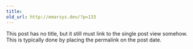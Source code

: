 ```yaml
---
title: 
old_url: http://emarsys.dev/?p=133
---
```

This post has no title, but it still must link to the single post view somehow. This is typically done by placing the permalink on the post date.